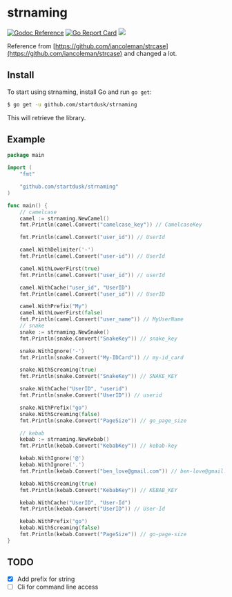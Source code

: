 # strnaming

[![Godoc Reference](https://godoc.org/github.com/startdusk/strnaming?status.svg)](https://godoc.org/github.com/startdusk/strnaming)&nbsp;[![Go Report Card](https://goreportcard.com/badge/github.com/startdusk/strnaming)](https://goreportcard.com/report/github.com/startdusk/strnaming)&nbsp;![](https://img.shields.io/github/license/startdusk/strnaming)

Reference from [https://github.com/iancoleman/strcase](https://github.com/iancoleman/strcase) and changed a lot.

## Install

To start using strnaming, install Go and run `go get`:

```bash
$ go get -u github.com/startdusk/strnaming
```

This will retrieve the library.

## Example

```go
package main

import (
	"fmt"

	"github.com/startdusk/strnaming"
)

func main() {
	// camelcase
	camel := strnaming.NewCamel()
	fmt.Println(camel.Convert("camelcase_key")) // CamelcaseKey

	fmt.Println(camel.Convert("user_id")) // UserId

	camel.WithDelimiter('-')
	fmt.Println(camel.Convert("user-id")) // UserId

	camel.WithLowerFirst(true)
	fmt.Println(camel.Convert("user_id")) // userId

	camel.WithCache("user_id", "UserID")
	fmt.Println(camel.Convert("user_id")) // UserID

	camel.WithPrefix("My")
	camel.WithLowerFirst(false)
	fmt.Println(camel.Convert("user_name")) // MyUserName
	// snake
	snake := strnaming.NewSnake()
	fmt.Println(snake.Convert("SnakeKey")) // snake_key

	snake.WithIgnore('-')
	fmt.Println(snake.Convert("My-IDCard")) // my-id_card

	snake.WithScreaming(true)
	fmt.Println(snake.Convert("SnakeKey")) // SNAKE_KEY

	snake.WithCache("UserID", "userid")
	fmt.Println(snake.Convert("UserID")) // userid

	snake.WithPrefix("go")
	snake.WithScreaming(false)
	fmt.Println(snake.Convert("PageSize")) // go_page_size

	// kebab
	kebab := strnaming.NewKebab()
	fmt.Println(kebab.Convert("KebabKey")) // kebab-key

	kebab.WithIgnore('@')
	kebab.WithIgnore('.')
	fmt.Println(kebab.Convert("ben_love@gmail.com")) // ben-love@gmail.com

	kebab.WithScreaming(true)
	fmt.Println(kebab.Convert("KebabKey")) // KEBAB_KEY

	kebab.WithCache("UserID", "User-Id")
	fmt.Println(kebab.Convert("UserID")) // User-Id

	kebab.WithPrefix("go")
	kebab.WithScreaming(false)
	fmt.Println(kebab.Convert("PageSize")) // go-page-size
}

```

## TODO

- [x] Add prefix for string
- [ ] Cli for command line access
